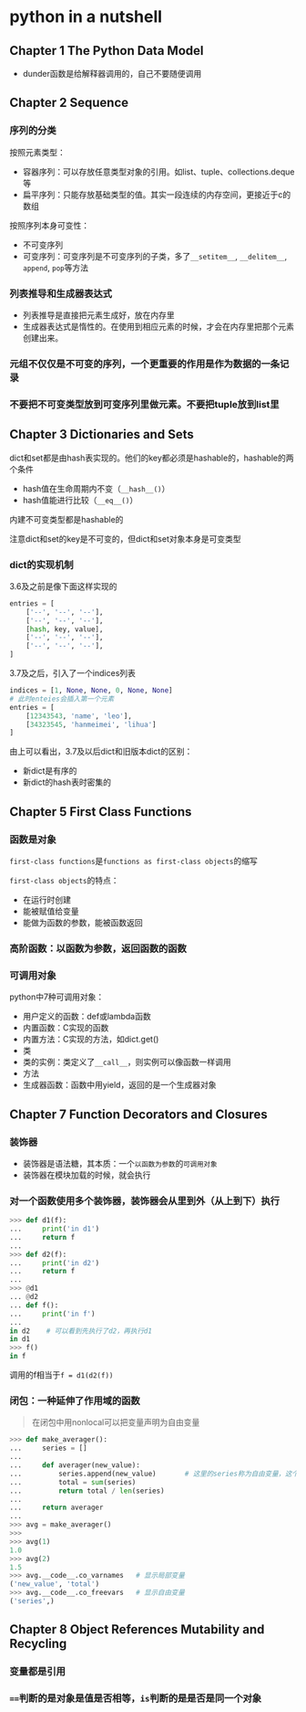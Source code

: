 # python in a nutshell

## Chapter 1 The Python Data Model

- dunder函数是给解释器调用的，自己不要随便调用

## Chapter 2 Sequence

### 序列的分类

按照元素类型：

- 容器序列：可以存放任意类型对象的引用。如list、tuple、collections.deque等
- 扁平序列：只能存放基础类型的值。其实一段连续的内存空间，更接近于c的数组

按照序列本身可变性：

- 不可变序列
- 可变序列：可变序列是不可变序列的子类，多了`__setitem__`, `__delitem__`, `append`, `pop`等方法

### 列表推导和生成器表达式

- 列表推导是直接把元素生成好，放在内存里
- 生成器表达式是惰性的。在使用到相应元素的时候，才会在内存里把那个元素创建出来。

### 元组不仅仅是不可变的序列，一个更重要的作用是作为数据的一条记录

### 不要把不可变类型放到可变序列里做元素。不要把tuple放到list里

## Chapter 3 Dictionaries and Sets

dict和set都是由hash表实现的。他们的key都必须是hashable的，hashable的两个条件

- hash值在生命周期内不变（`__hash__()`）
- hash值能进行比较（`__eq__()`）

内建不可变类型都是hashable的

注意dict和set的key是不可变的，但dict和set对象本身是可变类型

### dict的实现机制

3.6及之前是像下面这样实现的

```python
entries = [
    ['--', '--', '--'],
    ['--', '--', '--'],
    [hash, key, value],
    ['--', '--', '--'],
    ['--', '--', '--'],
]
```

3.7及之后，引入了一个indices列表

```python
indices = [1, None, None, 0, None, None]
# 此时enteies会插入第一个元素
entries = [
    [12343543, 'name', 'leo'],
    [34323545, 'hanmeimei', 'lihua']
]
```

由上可以看出，3.7及以后dict和旧版本dict的区别：

- 新dict是有序的
- 新dict的hash表时密集的

## Chapter 5 First Class Functions

### 函数是对象

`first-class functions`是`functions as first-class objects`的缩写

`first-class objects`的特点：

- 在运行时创建
- 能被赋值给变量
- 能做为函数的参数，能被函数返回

### 高阶函数：以函数为参数，返回函数的函数

### 可调用对象

python中7种可调用对象：

- 用户定义的函数：def或lambda函数
- 内置函数：C实现的函数
- 内置方法：C实现的方法，如dict.get()
- 类
- 类的实例：类定义了`__call__`，则实例可以像函数一样调用
- 方法
- 生成器函数：函数中用yield，返回的是一个生成器对象

## Chapter 7 Function Decorators and Closures

### 装饰器

- 装饰器是语法糖，其本质：一个`以函数为参数`的`可调用对象`
- 装饰器在模块加载的时候，就会执行

### 对一个函数使用多个装饰器，装饰器会从里到外（从上到下）执行

```python
>>> def d1(f):
...     print('in d1')
...     return f
... 
>>> def d2(f):
...     print('in d2')
...     return f
... 
>>> @d1
... @d2
... def f():
...     print('in f')
... 
in d2    # 可以看到先执行了d2，再执行d1
in d1
>>> f()
in f
```

调用的f相当于`f = d1(d2(f))`

### 闭包：一种延伸了作用域的函数

> 在闭包中用nonlocal可以把变量声明为自由变量

```python
>>> def make_averager():
...     series = []
...     
...     def averager(new_value):
...         series.append(new_value)       # 这里的series称为自由变量，这个术语专指未在本地作用域中绑定的变量
...         total = sum(series)
...         return total / len(series)
...     
...     return averager
... 
>>> avg = make_averager()
>>> 
>>> avg(1)
1.0
>>> avg(2)
1.5
>>> avg.__code__.co_varnames   # 显示局部变量
('new_value', 'total')
>>> avg.__code__.co_freevars   # 显示自由变量
('series',)
```

## Chapter 8 Object References Mutability and Recycling

### 变量都是引用

### `==`判断的是对象是值是否相等，`is`判断的是是否是同一个对象
